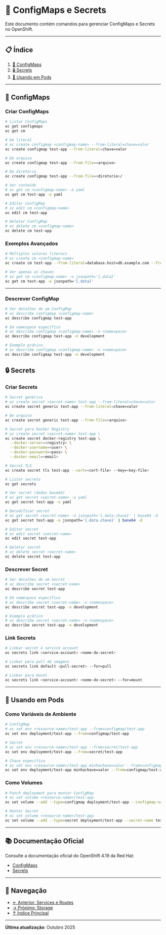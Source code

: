 # 🔐 ConfigMaps e Secrets

Este documento contém comandos para gerenciar ConfigMaps e Secrets no OpenShift.

---

## 📋 Índice

1. [📝 ConfigMaps](#configmaps)
2. [🔒 Secrets](#secrets)
3. [🎯 Usando em Pods](#usando-em-pods)
---

## 📝 ConfigMaps

### Criar ConfigMaps
```bash
# Listar ConfigMaps
oc get configmaps
oc get cm
```

```bash
# De literal
# oc create configmap <configmap-name> --from-literal=chave=valor
oc create configmap test-app --from-literal=chave=valor
```

```bash ignore-test
# De arquivo
oc create configmap test-app --from-file=<arquivo>
```

```bash ignore-test
# De diretório
oc create configmap test-app --from-file=<diretorio>/
```

```bash
# Ver conteúdo
# oc get cm <configmap-name> -o yaml
oc get cm test-app -o yaml
```

```bash ignore-test
# Editar ConfigMap
# oc edit cm <configmap-name>
oc edit cm test-app
```

```bash
# Deletar ConfigMap
# oc delete cm <configmap-name>
oc delete cm test-app
```

### Exemplos Avançados
```bash
# Múltiplos valores literais
# oc create cm <configmap-name>
oc create cm test-app --from-literal=database.host=db.example.com --from-literal=database.port=5432
```

```bash
# Ver apenas as chaves
# oc get cm <configmap-name> -o jsonpath='{.data}'
oc get cm test-app -o jsonpath='{.data}'
```

---


### Descrever ConfigMap
```bash
# Ver detalhes de um ConfigMap
# oc describe configmap <configmap-name>
oc describe configmap test-app
```

```bash
# Em namespace específico
# oc describe configmap <configmap-name> -n <namespace>
oc describe configmap test-app -n development
```

```bash
# Exemplo prático
# oc describe configmap <configmap-name> -n <namespace>
oc describe configmap test-app -n development
```

## 🔒 Secrets

### Criar Secrets
```bash
# Secret genérico
# oc create secret <secret-name> test-app --from-literal=chave=valor
oc create secret generic test-app --from-literal=chave=valor
```

```bash ignore-test
# De arquivo
oc create secret generic test-app --from-file=<arquivo>
```

```bash ignore-test
# Secret para Docker Registry
# oc create secret <secret-name> test-app \
oc create secret docker-registry test-app \
  --docker-server=<registry> \
  --docker-username=<user> \
  --docker-password=<pass> \
  --docker-email=<email>
```

```bash ignore-test
# Secret TLS
oc create secret tls test-app --cert=<cert-file> --key=<key-file>
```

```bash
# Listar secrets
oc get secrets
```

```bash
# Ver secret (dados base64)
# oc get secret <secret-name> -o yaml
oc get secret test-app -o yaml
```

```bash
# Decodificar secret
# oc get secret <secret-name> -o jsonpath='{.data.chave}' | base64 -d
oc get secret test-app -o jsonpath='{.data.chave}' | base64 -d
```

```bash ignore-test
# Editar secret
# oc edit secret <secret-name>
oc edit secret test-app
```

```bash ignore-test
# Deletar secret
# oc delete secret <secret-name>
oc delete secret test-app
```

### Descrever Secret
```bash
# Ver detalhes de um Secret
# oc describe secret <secret-name>
oc describe secret test-app
```

```bash
# Em namespace específico
# oc describe secret <secret-name> -n <namespace>
oc describe secret test-app -n development
```

```bash
# Exemplo prático
# oc describe secret <secret-name> -n <namespace>
oc describe secret test-app -n development
```

### Link Secrets
```bash ignore-test
# Linkar secret à service account
oc secrets link <service-account> <nome-do-secret>
```

```bash ignore-test
# Linkar para pull de imagens
oc secrets link default <pull-secret> --for=pull
```

```bash ignore-test
# Linkar para mount
oc secrets link <service-account> <nome-do-secret> --for=mount
```

---

## 🎯 Usando em Pods

### Como Variáveis de Ambiente
```bash
# ConfigMap
# oc set env <resource-name>/test-app --from=configmap/test-app
oc set env deployment/test-app --from=configmap/test-app
```

```bash
# Secret
# oc set env <resource-name>/test-app --from=secret/test-app
oc set env deployment/test-app --from=secret/test-app
```

```bash
# Chave específica
# oc set env <resource-name>/test-app minhachave=valor --from=configmap/test-app
oc set env deployment/test-app minhachave=valor --from=configmap/test-app
```

### Como Volumes
```bash
# Patch deployment para montar ConfigMap
# oc set volume <resource-name>/test-app
oc set volume --add --type=configmap deployment/test-app --configmap-name test-app --mount-path=/config
```

```bash
# Montar Secret
# oc set volume <resource-name>/test-app
oc set volume --add --type=secret deployment/test-app --secret-name test-app --mount-path=/test-app-secret
```

---

## 📚 Documentação Oficial

Consulte a documentação oficial do OpenShift 4.19 da Red Hat:

- [ConfigMaps](https://docs.redhat.com/en/documentation/openshift_container_platform/4.19/html/nodes/nodes-pods-configmaps)
- [Secrets](https://docs.redhat.com/en/documentation/openshift_container_platform/4.19/html/nodes/nodes-pods-secrets)

---

## 📖 Navegação

- [← Anterior: Services e Routes](06-services-routes.md)
- [→ Próximo: Storage](08-storage.md)
- [↑ Índice Principal](README.md)

---

**Última atualização**: Outubro 2025

